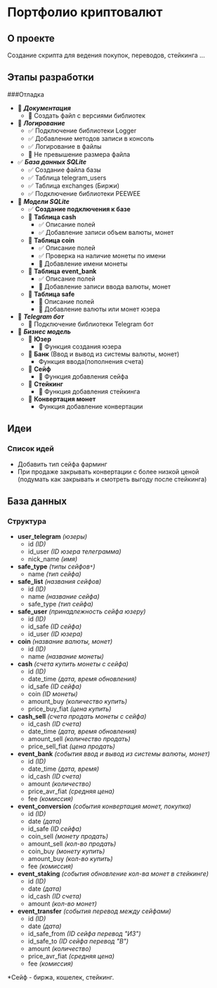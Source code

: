# Портфолио криптовалют 
## О проекте
Создание скрипта для ведения покупок, переводов, стейкинга ...    
## Этапы разработки
###Отладка  
  - 🔲 ***Документация***
    - 🔲 Создать файл с версиями библиотек
  - 🔲 ***Логирование***
    - ✅ Подключение библиотеки Logger
    - ✅ Добавление методов записи в консоль
    - ✅ Логирование в файлы
    - 🔲 Не превышение размера файла
  - ✅ ***База данных SQLite***
    - ✅ Создание файла базы
    - ✅ Таблица telegram_users
    - ✅ Таблица exchanges (Биржи)
    - ✅ Подключение библиотеки PEEWEE
  - 🔲 ***Модели SQLite***
    - ✅ **Создание подключения к базе**
    - 🔲 **Таблица cash**
      - ✅ Описание полей
      - ✅ Добавление записи объем валюты, монет
    - 🔲 **Таблица coin**
      - ✅ Описание полей
      - ✅ Проверка на наличие монеты по имени
      - 🔲 Добавление имени монеты
    - 🔲 **Таблица event_bank**
      - ✅ Описание полей
      - 🔲 Добавление записи ввода валюты, монет
    - 🔲 **Таблица safe**
      - 🔲 Описание полей
      - 🔲 Добавление валюты или монет юзера
  - 🔲 ***Telegram бот***
    - 🔲 Подключение библиотеки Telegram бот
  - 🔲 ***Бизнес модель***
    - 🔲 **Юзер**
      - 🔲 Функция создания юзера
    - 🔲 **Банк** (Ввод и вывод из системы валюты, монет)
      - Функция ввода(пополнения счета)
    - 🔲 **Сейф**
      - 🔲 Функция добавления сейфа
    - 🔲 **Стейкинг**
      - 🔲 Функция добавления стейкинга
    - 🔲 **Конвертация монет**
      - Функция добавление конвертации


## Идеи
### Список идей
  - Добавить тип сейфа фарминг
  - При продаже закрывать конвертации с более низкой ценой
    (подумать как закрывать и смотреть выгоду после стейкинга)
## База данных    
  ### Структура    
  - **user_telegram** *(юзеры)*
    - id *(ID)*
    - id_user *(ID юзера телеграмма)*
    - nick_name *(имя)*
  - **safe_type** *(типы сейфов`*`)*
    - name *(тип cейфа)*
  - **safe_list** *(названия сейфов)*
    - id *(ID)*
    - name *(название сейфа)*
    - safe_type *(тип cейфа)*
  - **safe_user** *(принадлежность сейфа юзеру)*
    - id *(ID)*
    - id_safe *(ID cейфа)*
    - id_user *(ID юзера)*
  - **coin** *(название валюты, монет)*
    - id *(ID)*
    - name *(название монеты)*
  - **cash** *(счета купить монеты с сейфа)*
    - id *(ID)*
    - date_time *(дата, время обновления)*
    - id_safe *(ID сейфа)*
    - coin *(ID монеты)*
    - amount_buy *(количество купить)*
    - price_buy_fiat *(цена купить)*
  - **cash_sell** *(счета продать монеты с сейфа)*
    - id_cash *(ID счета)*
    - date_time *(дата, время обновления)*
    - amount_sell *(количество продать)*
    - price_sell_fiat *(цена продать)*
  - **event_bank** *(события ввод и вывод из системы валюты, монет)*
    - id *(ID)*
    - date_time *(дата, время)*
    - id_cash *(ID счета)*
    - amount *(количество)*
    - price_avr_fiat *(средняя цена)*
    - fee *(комиссия)*
  - **event_conversion** *(события конвертация монет, покупка)*
    - id *(ID)*
    - date *(дата)*
    - id_safe *(ID сейфа)*
    - coin_sell *(монету продать)*
    - amount_sell *(кол-во продать)*
    - coin_buy *(монету купить)*
    - amount_buy *(кол-во купить)*
    - fee *(комиссия)*
  - **event_staking** *(события обновление кол-ва монет в стейкинге)*
    - id *(ID)*
    - date *(дата)*
    - id_cash *(ID счета)*
    - amount *(кол-во монет)*
  - **event_transfer** *(события перевод между сейфами)*    
    - id *(ID)*
    - date *(дата)*
    - id_safe_from *(ID сейфа перевод "ИЗ")*
    - id_safe_to *(ID сейфа перевод "В")*
    - amount *(количество)*
    - price_avr_fiat *(средняя цена)*
    - fee *(комиссия)*

  *Сейф - биржа, кошелек, стейкинг.
